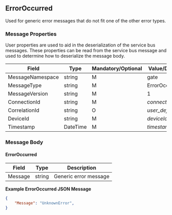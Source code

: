 ## ErrorOccurred

Used for generic error messages that do not fit one of the other error types.

### Message Properties

User properties are used to aid in the deserialization of the service bus messages.  These properties can be read from the service bus message and used to determine how to deserialize the message body.

| Field | Type | Mandatory/Optional | Value/Description |
|--|--|--|--|
| MessageNamespace    | string | M | gate                    |
| MessageType         | string | M | ErrorOccurred           |
| MessageVersion      | string | M | 1                       |
| ConnectionId        | string | M | *connectionId*        |
| CorrelationId       | string | O | *user_defined_string* |
| DeviceId            | string | M | *deviceId*            |
| Timestamp           | DateTime | M | *timestamp*         |


### Message Body

#### ErrorOccurred

| Field       | Type        | Description                                        |
|-------------|-------------|----------------------------------------------------|
| Message     | string      | Generic error message                              |

**Example ErrorOccurred JSON Message**

```JSON 
{
    "Message": "UnknownError",
}
```